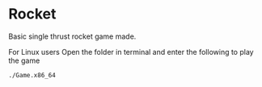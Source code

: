 # Rocket
Basic single thrust rocket game made.

For Linux users 
Open the folder in terminal and enter the following to play the game

`./Game.x86_64`
